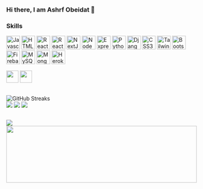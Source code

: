### Hi there, I am Ashrf Obeidat 👋

### Skills
<p align="left">
<a href="https://developer.mozilla.org/en-US/docs/Web/JavaScript" target="_blank" rel="noreferrer"><img src="https://kwabena-abrokwa.s3.af-south-1.amazonaws.com/javascript-colored.svg" width="36" height="36" alt="Javascript" /></a>
<a href="https://developer.mozilla.org/en-US/docs/Glossary/HTML5" target="_blank" rel="noreferrer"><img src="https://kwabena-abrokwa.s3.af-south-1.amazonaws.com/html5-colored.svg" width="36" height="36" alt="HTML5" /></a>
 <a href="https://reactjs.org/" target="_blank" rel="noreferrer"><img src="https://kwabena-abrokwa.s3.af-south-1.amazonaws.com/react-colored.svg" width="36" height="36" alt="React" /></a>
<a href="https://reactnative.dev/" target="_blank" rel="noreferrer"><img src="https://kwabena-abrokwa.s3.af-south-1.amazonaws.com/react-native-logo.png" width="36" height="36" alt="React Native" /></a>
 <a href="https://nextjs.org/docs" target="_blank" rel="noreferrer"><img src="https://kwabena-abrokwa.s3.af-south-1.amazonaws.com/nextjs-colored-dark.svg" width="36" height="36" alt="NextJs" /></a>
  <a href="https://nodejs.org/en/" target="_blank" rel="noreferrer"><img src="https://kwabena-abrokwa.s3.af-south-1.amazonaws.com/nodejs-colored.svg" width="36" height="36" alt="NodeJS" /></a>
  <a href="https://expressjs.com/" target="_blank" rel="noreferrer"><img src="https://kwabena-abrokwa.s3.af-south-1.amazonaws.com/express-colored-dark.svg" width="36" height="36" alt="Express" /></a>
<a href="https://www.python.org/doc/" target="_blank" rel="noreferrer"><img src="https://kwabena-abrokwa.s3.af-south-1.amazonaws.com/python-colored.svg" width="36" height="36" alt="Python" /></a>
<a href="https://docs.djangoproject.com/en/4.0/" target="_blank" rel="noreferrer"><img src="https://kwabena-abrokwa.s3.af-south-1.amazonaws.com/django-colored.svg" width="36" height="36" alt="Django" /></a>
<a href="https://www.w3.org/TR/CSS/#css" target="_blank" rel="noreferrer"><img src="https://kwabena-abrokwa.s3.af-south-1.amazonaws.com/css3-colored.svg" width="36" height="36" alt="CSS3" /></a>
<a href="https://tailwindcss.com/" target="_blank" rel="noreferrer"><img src="https://kwabena-abrokwa.s3.af-south-1.amazonaws.com/tailwindcss-colored.svg" width="36" height="36" alt="TailwindCSS" /></a>
<a href="https://getbootstrap.com/" target="_blank" rel="noreferrer"><img src="https://kwabena-abrokwa.s3.af-south-1.amazonaws.com/bootstrap-colored.svg" width="36" height="36" alt="Bootstrap" /></a>
  <a href="https://firebase.google.com/" target="_blank" rel="noreferrer"><img src="https://kwabena-abrokwa.s3.af-south-1.amazonaws.com/firebase-colored.svg" width="36" height="36" alt="Firebase" /></a>
<a href="https://www.w3schools.com/sql/" target="_blank" rel="noreferrer"><img src="https://kwabena-abrokwa.s3.af-south-1.amazonaws.com/sql.jpeg" width="36" height="36" alt="MySQL" /></a>
  <a href="https://www.mongodb.com/atlas/database" target="_blank" rel="noreferrer"><img src="https://kwabena-abrokwa.s3.af-south-1.amazonaws.com/mongodb-colored.svg" width="36" height="36" alt="MongoDb" /></a>
  <a href="https://www.heroku.com" target="_blank" rel="noreferrer"><img src="https://kwabena-abrokwa.s3.af-south-1.amazonaws.com/heroku-colored.svg" width="36" height="36" alt="Heroku" /></a>

<p align="left">
<a href="https://www.github.com/ashrf288" target="_blank" rel="noreferrer"><img src="https://kwabena-abrokwa.s3.af-south-1.amazonaws.com/github-dark.svg" width="32" height="32" /></a>
  <a href="https://www.linkedin.com/in/ashrfobeidat/" target="_blank" rel="noreferrer"><img src="https://kwabena-abrokwa.s3.af-south-1.amazonaws.com/linkedin.svg" width="32" height="32" /></a>

##
![GitHub Streaks](http://github-readme-streak-stats.herokuapp.com?user=ashrf288&theme=dracula&hide_border=true)<br/>
![](https://github-profile-summary-cards.vercel.app/api/cards/repos-per-language?username=ashrf288&theme=github_dark)
![](https://github-profile-summary-cards.vercel.app/api/cards/most-commit-language?username=ashrf288&theme=github_dark)
![](https://github-profile-summary-cards.vercel.app/api/cards/profile-details?username=ashrf288&theme=github_dark)
##

![](https://komarev.com/ghpvc/?username=ashrf288&color=0ca4a5)
<img src="https://raw.githubusercontent.com/matfantinel/matfantinel/master/waves.svg" width="100%" height="150">





